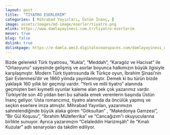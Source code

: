 ```yaml
---
layout: post
title:  "TİYATRO ESERLERİM"
categories: [ Mihrabad Yayınları, Üstün İnanç, ]
image: assets/images/md-image/eserler/tiyatro.png
mlink: https://www.damlayayinevi.com.tr/tiyatro-eserlerim
meser: true
blog: false
dolink: true
dolinkpage: https://e-damla.ams3.digitaloceanspaces.com/damlayayinevi_ornek_sayfalar/9786056846298/index.html
---
```


Bizde gelenekli Türk tiyatrosu, “Kukla”, “Meddah”, “Karagöz ve Hacivat” ile “Ortaoyunu” sayesinde gelişmiş ve asırlar boyunca halkımızın büyük ilgisiyle karşılaşmıştır. Modern Türk tiyatrosunda ilk Türkçe oyun, İbrahim Şinasi’nin Şair Evlenmesi’dir ve 1860 yılında yayınlanmıştır. Demek ki bu türün bizde yaklaşık 160 yıllık bir geçmişi vardır. “Yerli ve milli tiyatro” alanında geçmişten beri kıymetli oyunlar kaleme alan pek çok yazarımız vardır. Türkiye’de son 40 yıldan beri bu sahada emek verenlerin başında Üstün İnanç geliyor. Usta romancımız, tiyatro alanında da öncülük yapmış ve seçkin eserlere imza atmıştır. Mihrabad Yayınları, yazarımızın sahnelendiğinde büyük alaka gören “Göksultan” , “Makedonya Gamzesi”, “Bir Gül Koşusu”, “İbrahim Müteferrika” ve “Cancağızım”ı okuyucularına birlikte sunuyor. Ayrıca yazarımızın “Celaleddin Harizmşâh” ile “Kınalı Kuzular” adlı senaryoları da takdim ediliyor.